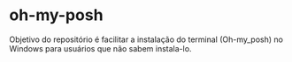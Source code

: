 # oh-my-posh
Objetivo do repositório é facilitar a instalação do terminal (Oh-my_posh) no Windows para usuários que não sabem instala-lo.

